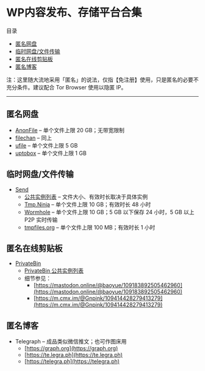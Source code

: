 # WP内容发布、存储平台合集

目录  
- [匿名网盘](#匿名网盘)
- [临时网盘/文件传输](#临时网盘/文件传输)
- [匿名在线剪贴板](#匿名在线剪贴板)
- [匿名博客](#匿名博客])

注：这里随大流地采用「匿名」的说法，仅指【免注册】使用，只是匿名的必要不充分条件。建议配合 Tor Browser 使用以隐匿 IP。  

---

## 匿名网盘  
- [AnonFile](https://anonfiles.com) – 单个文件上限 20 GB；无带宽限制  
- [filechan](https://filechan.org/) – 同上  
- [ufile](https://ufile.io) – 单个文件上限 5 GB  
- [uptobox](https://uptobox.com/) – 单个文件上限 1 GB  

## 临时网盘/文件传输  

- [Send](https://github.com/timvisee/send)
	- [公共实例列表](https://github.com/timvisee/send-instances/#instances) – 文件大小、有效时长取决于具体实例  
	- [Tmp.Ninja](https://tmp.ninja) – 单个文件上限 10 GB；有效时长 48 小时  
	- [Wormhole](https://wormhole.app) – 单个文件上限 10 GB；5 GB 以下保存 24 小时，5 GB 以上 P2P 实时传输  
	- [tmpfiles.org](https://tmpfiles.org/) – 单个文件上限 100 MB；有效时长 1 小时  

## 匿名在线剪贴板  

- [PrivateBin](https://privatebin.net/)
	- [PrivateBin 公共实例列表](https://privatebin.info/directory/)  
	- 细节参见：
		- [https://mastodon.online/@baoyue/109183892505462960](https://mastodon.online/@baoyue/109183892505462960)
		- [https://m.cmx.im/@Gnpink/109414428279413279](https://m.cmx.im/@Gnpink/109414428279413279)	 

## 匿名博客
- Telegraph – 成品类似微信推文；也可作图床用
	- [https://graph.org](https://graph.org)  
	- [https://te.legra.ph](https://te.legra.ph)
	- [https://telegra.ph](https://telegra.ph)  

